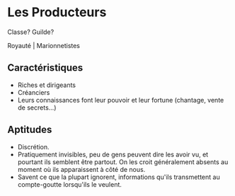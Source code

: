 # Les Producteurs

Classe? Guilde?

Royauté | Marionnetistes

## Caractéristiques
- Riches et dirigeants
- Créanciers
- Leurs connaissances font leur pouvoir et leur fortune (chantage, vente de secrets...)

## Aptitudes
- Discrétion.
- Pratiquement invisibles, peu de gens peuvent dire les avoir vu, et pourtant ils semblent être partout. On les croit généralement absents au moment où ils apparaissent à côté de nous. 
- Savent ce que la plupart ignorent, informations qu'ils transmettent au compte-goutte lorsqu'ils le veulent.
